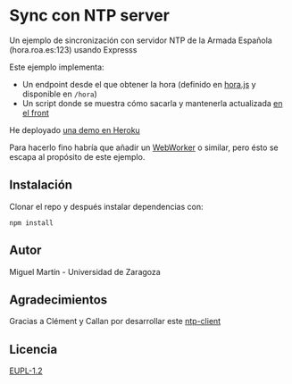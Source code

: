 # Sync con NTP server

Un ejemplo de sincronización con servidor NTP de la Armada Española (hora.roa.es:123) usando Expresss

Este ejemplo implementa:
* Un endpoint desde el que obtener la hora (definido en [hora.js](/routes/hora.js) y disponible en `/hora`)
* Un script donde se muestra cómo sacarla y mantenerla actualizada [en el front](/public/javascripts/getServerTime.js)

He deployado [una demo en Heroku](https://protected-peak-71108.herokuapp.com)

Para hacerlo fino habría que añadir un [WebWorker](https://developer.mozilla.org/en-US/docs/Web/API/Web_Workers_API/Using_web_workers) o similar, pero ésto se escapa al propósito de este ejemplo.

## Instalación
Clonar el repo y después instalar dependencias con:

```
npm install
```

## Autor
Miguel Martín  - Universidad de Zaragoza

## Agradecimientos
Gracias a Clément y Callan por desarrollar este [ntp-client](https://www.npmjs.com/package/ntp-client)

## Licencia
[EUPL-1.2](/LICENCE.txt)